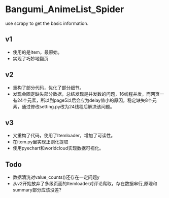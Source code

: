 # Bangumi_AnimeList_Spider
use scrapy to get the basic information.
## v1
* 使用的是Item，最原始。
* 实现了巧妙地翻页
## v2
* 重构了部分代码，优化了部分细节。
* 发现会固定缺失部分数据，总结发现是并发数的问题，16线程并发，而网页一有24个元素，所以到page5以后会应为delay值小的原因，稳定缺失8个元素，通过修改setting.py改为24线程后解决该问题。
## v3
* 又重构了代码，使用了Itemloader，增加了可读性。
* 在item.py里实现正则化提取
* 使用pyechart和worldcloud实现数据可视化。
  
## Todo
* 数据清洗对value_counts()还存在一定问题y
* 从v2开始放弃了多级页面的Itemloader对评论爬取，存在数据串行,原理和summary部分应该没差?
